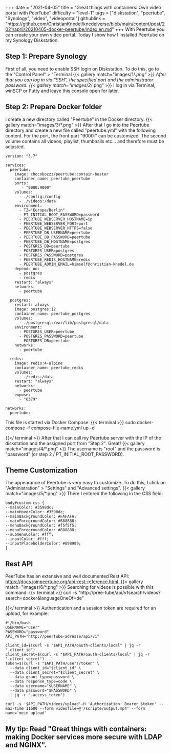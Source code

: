+++
date = "2021-04-05"
title = "Great things with containers: Own video portal with PeerTube"
difficulty = "level-1"
tags = ["diskstation", "peertube", "Synology", "video", "videoportal"]
githublink = "https://github.com/ChristianKnedel/knedelverse/blob/main/content/post/2021/april/20210405-docker-peertube/index.en.md"
+++
With Peertube you can create your own video portal. Today I show how I installed Peertube on my Synology Diskstation.
## Step 1: Prepare Synology
First of all, you need to enable SSH login on Diskstation. To do this, go to the "Control Panel" > "Terminal
{{< gallery match="images/1/*.png" >}}
After that you can log in via "SSH", the specified port and the administrator password.
{{< gallery match="images/2/*.png" >}}
I log in via Terminal, winSCP or Putty and leave this console open for later.
## Step 2: Prepare Docker folder
I create a new directory called "Peertube" in the Docker directory.
{{< gallery match="images/3/*.png" >}}
After that I go into the Peertube directory and create a new file called "peertube.yml" with the following content. For the port, the front part "9000:" can be customized. The second volume contains all videos, playlist, thumbnails etc... and therefore must be adjusted.
```
version: "3.7"

services:
  peertube:
    image: chocobozzz/peertube:contain-buster
    container_name: peertube_peertube
    ports:
       - "9000:9000"
    volumes:
      - ./config:/config
      - ./videos:/data
    environment:
      - TZ="Europe/Berlin"
      - PT_INITIAL_ROOT_PASSWORD=password
      - PEERTUBE_WEBSERVER_HOSTNAME=ip
      - PEERTUBE_WEBSERVER_PORT=port
      - PEERTUBE_WEBSERVER_HTTPS=false
      - PEERTUBE_DB_USERNAME=peertube
      - PEERTUBE_DB_PASSWORD=peertube
      - PEERTUBE_DB_HOSTNAME=postgres
      - POSTGRES_DB=peertube
      - POSTGRES_USER=postgres
      - POSTGRES_PASSWORD=postgres
      - PEERTUBE_REDIS_HOSTNAME=redis
      - PEERTUBE_ADMIN_EMAIL=himself@christian-knedel.de
    depends_on:
      - postgres
      - redis
    restart: "always"
    networks:
      - peertube

  postgres:
    restart: always
    image: postgres:12
    container_name: peertube_postgres
    volumes:
      - ./postgresql:/var/lib/postgresql/data
    environment:
      - POSTGRES_USER=peertube
      - POSTGRES_PASSWORD=peertube
      - POSTGRES_DB=peertube
    networks:
      - peertube

  redis:
    image: redis:4-alpine
    container_name: peertube_redis
    volumes:
      - ./redis:/data
    restart: "always"
    networks:
      - peertube
    expose:
      - "6379"

networks:
  peertube:

```
This file is started via Docker Compose:
{{< terminal >}}
sudo docker-compose -f compose-file-name.yml up -d

{{</ terminal >}}
After that I can call my Peertube server with the IP of the diskstation and the assigned port from "Step 2". Great!
{{< gallery match="images/4/*.png" >}}
The username is "root" and the password is "password" (or step 2 / PT_INITIAL_ROOT_PASSWORD).
## Theme Customization
The appearance of Peertube is very easy to customize. To do this, I click on "Administration" > "Settings" and "Advanced settings".
{{< gallery match="images/5/*.png" >}}
There I entered the following in the CSS field:
```
body#custom-css {
--mainColor: #3598dc;
--mainHoverColor: #3598dc;
--mainBackgroundColor: #FAFAFA;
--mainForegroundColor: #888888;
--menuBackgroundColor: #f5f5f5;
--menuForegroundColor: #888888;
--submenuColor: #fff;
--inputColor: #fff;
--inputPlaceholderColor: #898989;
}

```

## Rest API
PeerTube has an extensive and well documented Rest API: https://docs.joinpeertube.org/api-rest-reference.html.
{{< gallery match="images/6/*.png" >}}
Searching for videos is possible with this command:
{{< terminal >}}
curl -s "http://pree-tube/api/v1search/videos?search=docker&languageOneOf=de"

{{</ terminal >}}
Authentication and a session token are required for an upload, for example:
```
#!/bin/bash
USERNAME="user"
PASSWORD="password"
API_PATH="http://peertube-adresse/api/v1"

client_id=$(curl -s "$API_PATH/oauth-clients/local" | jq -r ".client_id")
client_secret=$(curl -s "$API_PATH/oauth-clients/local" | jq -r ".client_secret")
token=$(curl -s "$API_PATH/users/token" \
  --data client_id="$client_id" \
  --data client_secret="$client_secret" \
  --data grant_type=password \
  --data response_type=code \
  --data username="$USERNAME" \
  --data password="$PASSWORD" \
  | jq -r ".access_token")

curl -s '$API_PATH/videos/upload'-H 'Authorization: Bearer $token' --max-time 11600 --form videofile=@'/scripte/output.mp4' --form name='mein upload' 

```

## My tip: Read "Great things with containers: making Docker services more secure with LDAP and NGINX".
